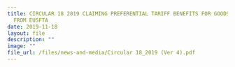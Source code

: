 ```yaml
---
title: CIRCULAR 18 2019 CLAIMING PREFERENTIAL TARIFF BENEFITS FOR GOODS EXPORTED
  FROM EUSFTA
date: 2019-11-18
layout: file
description: ""
image: ""
file_url: /files/news-and-media/Circular 18_2019 (Ver 4).pdf
---
```


